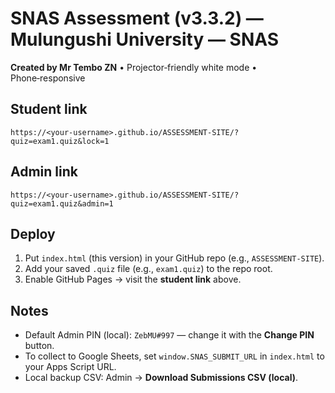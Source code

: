 # SNAS Assessment (v3.3.2) — Mulungushi University — SNAS
**Created by Mr Tembo ZN** • Projector‑friendly white mode • Phone‑responsive

## Student link
`https://<your-username>.github.io/ASSESSMENT-SITE/?quiz=exam1.quiz&lock=1`

## Admin link
`https://<your-username>.github.io/ASSESSMENT-SITE/?quiz=exam1.quiz&admin=1`

## Deploy
1. Put `index.html` (this version) in your GitHub repo (e.g., `ASSESSMENT-SITE`).
2. Add your saved `.quiz` file (e.g., `exam1.quiz`) to the repo root.
3. Enable GitHub Pages → visit the **student link** above.

## Notes
- Default Admin PIN (local): `ZebMU#997` — change it with the **Change PIN** button.
- To collect to Google Sheets, set `window.SNAS_SUBMIT_URL` in `index.html` to your Apps Script URL.
- Local backup CSV: Admin → **Download Submissions CSV (local)**.
